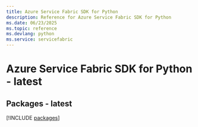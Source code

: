 ```yaml
---
title: Azure Service Fabric SDK for Python
description: Reference for Azure Service Fabric SDK for Python
ms.date: 06/23/2025
ms.topic: reference
ms.devlang: python
ms.service: servicefabric
---
```

# Azure Service Fabric SDK for Python - latest
## Packages - latest
[!INCLUDE [packages](service-fabric-index.md)]